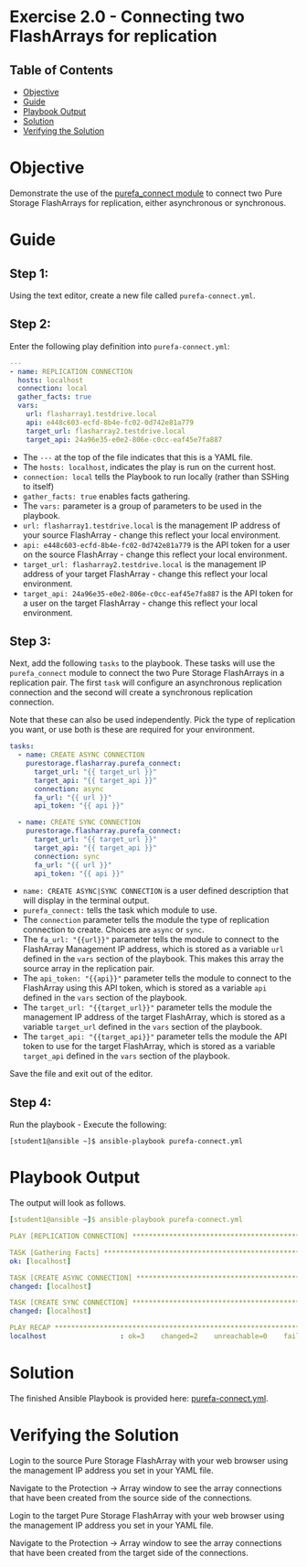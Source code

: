 # Exercise 2.0 - Connecting two FlashArrays for replication

## Table of Contents

- [Objective](#objective)
- [Guide](#guide)
- [Playbook Output](#playbook-outbook)
- [Solution](#solution)
- [Verifying the Solution](#verifying-the-solution)

# Objective

Demonstrate the use of the [purefa_connect module](https://docs.ansible.com/ansible/latest/collections/purestorage/flasharray/purefa_connect_module.html) to connect two Pure Storage FlashArrays for replication, either asynchronous or synchronous.

# Guide

## Step 1:

Using the text editor, create a new file called `purefa-connect.yml`.

## Step 2:

Enter the following play definition into `purefa-connect.yml`:

```yaml
---
- name: REPLICATION CONNECTION
  hosts: localhost
  connection: local
  gather_facts: true
  vars:
    url: flasharray1.testdrive.local
    api: e448c603-ecfd-8b4e-fc02-0d742e81a779
    target_url: flasharray2.testdrive.local
    target_api: 24a96e35-e0e2-806e-c0cc-eaf45e7fa887
```

- The `---` at the top of the file indicates that this is a YAML file.
- The `hosts: localhost`, indicates the play is run on the current host.
- `connection: local` tells the Playbook to run locally (rather than SSHing to itself)
- `gather_facts: true` enables facts gathering.
- The `vars:` parameter is a group of parameters to be used in the playbook.
- `url: flasharray1.testdrive.local` is the management IP address of your source FlashArray - change this reflect your local environment.
- `api: e448c603-ecfd-8b4e-fc02-0d742e81a779` is the API token for a user on the source FlashArray - change this reflect your local environment.
- `target_url: flasharray2.testdrive.local` is the management IP address of your target FlashArray - change this reflect your local environment.
- `target_api: 24a96e35-e0e2-806e-c0cc-eaf45e7fa887` is the API token for a user on the target FlashArray - change this reflect your local environment.

## Step 3:

Next, add the following `tasks` to the playbook. These tasks will use the `purefa_connect` module to connect the two Pure Storage FlashArrays in a replication pair. The first `task` will configure an asynchronous replication connection and the second will create a synchronous replication connection.

Note that these can also be used independently. Pick the type of replication you want, or use both is these are required for your environment.

```yaml
tasks:
  - name: CREATE ASYNC CONNECTION
    purestorage.flasharray.purefa_connect:
      target_url: "{{ target_url }}"
      target_api: "{{ target_api }}"
      connection: async
      fa_url: "{{ url }}"
      api_token: "{{ api }}"

  - name: CREATE SYNC CONNECTION
    purestorage.flasharray.purefa_connect:
      target_url: "{{ target_url }}"
      target_api: "{{ target_api }}"
      connection: sync
      fa_url: "{{ url }}"
      api_token: "{{ api }}"
```

- `name: CREATE ASYNC|SYNC CONNECTION` is a user defined description that will display in the terminal output.
- `purefa_connect:` tells the task which module to use.
- The `connection` parameter tells the module the type of replication connection to create. Choices are `async` or `sync`.
- The `fa_url: "{{url}}"` parameter tells the module to connect to the FlashArray Management IP address, which is stored as a variable `url` defined in the `vars` section of the playbook. This makes this array the source array in the replication pair.
- The `api_token: "{{api}}"` parameter tells the module to connect to the FlashArray using this API token, which is stored as a variable `api` defined in the `vars` section of the playbook.
- The `target_url: "{{target_url}}"` parameter tells the module the management IP address of the target FlashArray, which is stored as a variable `target_url` defined in the `vars` section of the playbook.
- The `target_api: "{{target_api}}"` parameter tells the module the API token to use for the target FlashArray, which is stored as a variable `target_api` defined in the `vars` section of the playbook.

Save the file and exit out of the editor.

## Step 4:

Run the playbook - Execute the following:

```
[student1@ansible ~]$ ansible-playbook purefa-connect.yml
```

# Playbook Output

The output will look as follows.

```yaml
[student1@ansible ~]$ ansible-playbook purefa-connect.yml

PLAY [REPLICATION CONNECTION] *******************************************************************************************

TASK [Gathering Facts] **************************************************************************************************
ok: [localhost]

TASK [CREATE ASYNC CONNECTION] ******************************************************************************************
changed: [localhost]

TASK [CREATE SYNC CONNECTION] *******************************************************************************************
changed: [localhost]

PLAY RECAP **************************************************************************************************************
localhost                  : ok=3    changed=2    unreachable=0    failed=0    skipped=0    rescued=0    ignored=0
```

# Solution

The finished Ansible Playbook is provided here: [purefa-connect.yml](https://github.com/PureStorage-OpenConnect/ansible-workshop/blob/master/2.0-connect-arrays/purefa-connect.yml).

# Verifying the Solution

Login to the source Pure Storage FlashArray with your web browser using the management IP address you set in your YAML file.

Navigate to the Protection -> Array window to see the array connections that have been created from the source side of the connections.

Login to the target Pure Storage FlashArray with your web browser using the management IP address you set in your YAML file.

Navigate to the Protection -> Array window to see the array connections that have been created from the target side of the connections.

